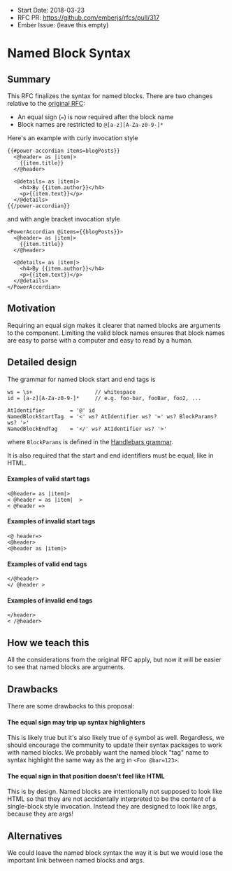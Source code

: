 - Start Date: 2018-03-23
- RFC PR: https://github.com/emberjs/rfcs/pull/317
- Ember Issue: (leave this empty)

# Named Block Syntax

## Summary

This RFC finalizes the syntax for named blocks. There are two changes relative to the [original RFC](https://github.com/emberjs/rfcs/blob/master/text/0226-named-blocks.md):

- An equal sign (`=`) is now required after the block name
- Block names are restricted to `@[a-z][A-Za-z0-9-]*`

Here's an example with curly invocation style

```
{{#power-accordian items=blogPosts}}
  <@header= as |item|>
    {{item.title}}
  </@header>

  <@details= as |item|>
    <h4>By {{item.author}}</h4>
    <p>{{item.text}}</p>
  </@details>
{{/power-accordian}}
```

and with angle bracket invocation style

```
<PowerAccordian @items={{blogPosts}}>
  <@header= as |item|>
    {{item.title}}
  </@header>

  <@details= as |item|>
    <h4>By {{item.author}}</h4>
    <p>{{item.text}}</p>
  </@details>
</PowerAccordian>
```

## Motivation

Requiring an equal sign makes it clearer that named blocks are arguments to the component. Limiting the valid block names ensures that block names are easy to parse with a computer and easy to read by a human.

## Detailed design

The grammar for named block start and end tags is

```
ws = \s+                    // whitespace
id = [a-z][A-Za-z0-9-]*     // e.g. foo-bar, fooBar, foo2, ...

AtIdentifier        = '@' id
NamedBlockStartTag  = '<' ws? AtIdentifier ws? '=' ws? BlockParams? ws? '>'
NamedBlockEndTag    = '</' ws? AtIdentifier ws? '>'
```

where `BlockParams` is defined in the [Handlebars grammar](https://github.com/wycats/handlebars.js/blob/1e954ddf3c3ec6d2318e1fadc5e03aaf065b2fbd/src/handlebars.yy#L136-L138).

It is also required that the start and end identifiers must be equal, like in HTML.

#### Examples of valid start tags

```
<@header= as |item|>
< @header = as |item|  >
< @header =>
```

#### Examples of invalid start tags

```
<@ header=>
<@header>
<@header as |item|>
```

#### Examples of valid end tags

```
</@header>
</ @header >
```

#### Examples of invalid end tags

```
</header>
< /@header>
```

## How we teach this

All the considerations from the original RFC apply, but now it will be easier to see that named blocks are arguments.

## Drawbacks

There are some drawbacks to this proposal:

#### The equal sign may trip up syntax highlighters

This is likely true but it's also likely true of `@` symbol as well. Regardless, we should encourage the community to update their syntax packages to work with named blocks. We probably want the named block "tag" name to syntax highlight the same way as the arg in `<Foo @bar=123>`.

#### The equal sign in that position doesn't feel like HTML

This is by design. Named blocks are intentionally not supposed to look like HTML so that they are not accidentally interpreted to be the content of a single-block style invocation. Instead they are designed to look like args, because they are args!

## Alternatives

We could leave the named block syntax the way it is but we would lose the important link between named blocks and args.
